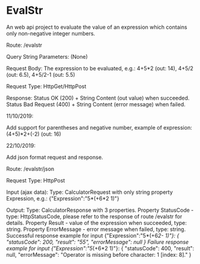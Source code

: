 # EvalStr
An web api project to evaluate the value of an expression which contains only non-negative integer numbers.

Route:
/evalstr

Query String Parameters:
(None)

Request Body:
The expression to be evaluated, e.g.: 4+5*2 (out: 14), 4+5/2 (out: 6.5), 4+5/2-1 (out: 5.5)

Request Type:
HttpGet/HttpPost

Response:
Status OK (200) + String Content (out value) when succeeded.
Status Bad Request (400) + String Content (error message) when failed.

11/10/2019: 

Add support for parentheses and negative number, example of expression: (4+5)*2+(-2) (out: 16)

22/10/2019:

Add json format request and response.

Route: 
/evalstr/json 

Request Type:
HttpPost

Input (ajax data): 
  Type: CalculatorRequest with only string property Expression, e.g.: {"Expression":"5*(+6*2 1)"}
  
Output:
  Type: CalculatorResponse with 3 properties.
  Property StatusCode - type: HttpStatusCode, please refer to the response of route /evalstr for details.
  Property Result - value of the expression when succeeded, type: string.
  Property ErrorMessage - error message when failed, type: string.
  Successful response example for input {"Expression":"5*(+6*2- 1)"}:
  {
    "statusCode": 200,
    "result": "55",
    "errorMessage": null
  }
  Failure response example for input {"Expression":"5*(+6*2 1)"}:
  {
    "statusCode": 400,
    "result": null,
    "errorMessage": "Operator is missing before character: 1 [index: 8]."
  }
